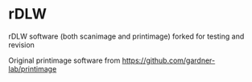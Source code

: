 # rDLW
rDLW software (both scanimage and printimage) forked for testing and revision

Original printimage software from https://github.com/gardner-lab/printimage
